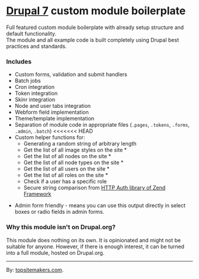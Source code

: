 # [Drupal 7](http://drupal.org) custom module boilerplate

Full featured custom module boilerplate with already setup structure and default functionality.  
The module and all example code is built completely using Drupal best practices and standards.

### Includes

- Custom forms, validation and submit handlers
- Batch jobs
- Cron integration
- Token integration
- Skinr integration
- Node and user tabs integration
- Webform field implementation
- Theme/template implementation
- Separation of module code in appropriate files (`.pages`, `.tokens`, `.forms`, `.admin`, `.batch`)
<<<<<<< HEAD
- Custom helper functions for:
    - Generating a random string of arbitrary length
    - Get the list of all image styles on the site *
    - Get the list of all nodes on the site *
    - Get the list of all node types on the site *
    - Get the list of all users on the site *
    - Get the list of all roles on the site *
    - Check if a user has a specific role
    - Secure string comparison from [HTTP Auth library of Zend Framework](http://stackoverflow.com/q/10576827/1520477)

* Admin form friendly - means you can use this output directly in select boxes or radio fields in admin forms.

### Why this module isn't on Drupal.org?

This module does nothing on its own. It is opinionated and might not be suitable for anyone. However, if there is enough interest, it can be turned into a full module, hosted on Drupal.org.

<hr>

By: [topsitemakers.com](http://www.topsitemakers.com).
